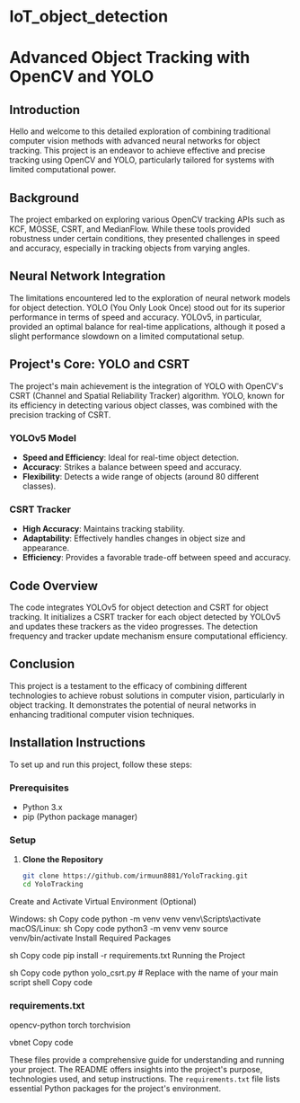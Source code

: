 # IoT_object_detection
# Advanced Object Tracking with OpenCV and YOLO

## Introduction
Hello and welcome to this detailed exploration of combining traditional computer vision methods with advanced neural networks for object tracking. This project is an endeavor to achieve effective and precise tracking using OpenCV and YOLO, particularly tailored for systems with limited computational power.

## Background
The project embarked on exploring various OpenCV tracking APIs such as KCF, MOSSE, CSRT, and MedianFlow. While these tools provided robustness under certain conditions, they presented challenges in speed and accuracy, especially in tracking objects from varying angles.

## Neural Network Integration
The limitations encountered led to the exploration of neural network models for object detection. YOLO (You Only Look Once) stood out for its superior performance in terms of speed and accuracy. YOLOv5, in particular, provided an optimal balance for real-time applications, although it posed a slight performance slowdown on a limited computational setup.

## Project's Core: YOLO and CSRT
The project's main achievement is the integration of YOLO with OpenCV's CSRT (Channel and Spatial Reliability Tracker) algorithm. YOLO, known for its efficiency in detecting various object classes, was combined with the precision tracking of CSRT.

### YOLOv5 Model
- **Speed and Efficiency**: Ideal for real-time object detection.
- **Accuracy**: Strikes a balance between speed and accuracy.
- **Flexibility**: Detects a wide range of objects (around 80 different classes).

### CSRT Tracker
- **High Accuracy**: Maintains tracking stability.
- **Adaptability**: Effectively handles changes in object size and appearance.
- **Efficiency**: Provides a favorable trade-off between speed and accuracy.

## Code Overview
The code integrates YOLOv5 for object detection and CSRT for object tracking. It initializes a CSRT tracker for each object detected by YOLOv5 and updates these trackers as the video progresses. The detection frequency and tracker update mechanism ensure computational efficiency.

## Conclusion
This project is a testament to the efficacy of combining different technologies to achieve robust solutions in computer vision, particularly in object tracking. It demonstrates the potential of neural networks in enhancing traditional computer vision techniques.

## Installation Instructions
To set up and run this project, follow these steps:

### Prerequisites
- Python 3.x
- pip (Python package manager)

### Setup
1. **Clone the Repository**
   ```sh
   git clone https://github.com/irmuun8881/YoloTracking.git
   cd YoloTracking
Create and Activate Virtual Environment (Optional)

Windows:
sh
Copy code
python -m venv venv
venv\Scripts\activate
macOS/Linux:
sh
Copy code
python3 -m venv venv
source venv/bin/activate
Install Required Packages

sh
Copy code
pip install -r requirements.txt
Running the Project

sh
Copy code
python yolo_csrt.py  # Replace with the name of your main script
shell
Copy code

### requirements.txt
opencv-python
torch
torchvision

vbnet
Copy code

These files provide a comprehensive guide for understanding and running your project. The README offers insights into the project's purpose, technologies used, and setup instructions. The `requirements.txt` file lists essential Python packages for the project's environment.
